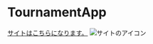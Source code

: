 # TournamentApp

[サイトはこちらになります。](https://s20024.github.io/TournamentApp/)
![サイトのアイコン](https://s20024.github.io/TournamentApp/images/icon.jpg)
